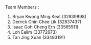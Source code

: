 Team Members : 
1. Bryan Kwong Ming Keat (32839898)
2. Derrick Chin Chee Lik (32837437)
3. Isaac Goh Cheng Ern (33565511)
4. Loh Eelim (33772673)
5. Tan Jing Xuan (33483191)
